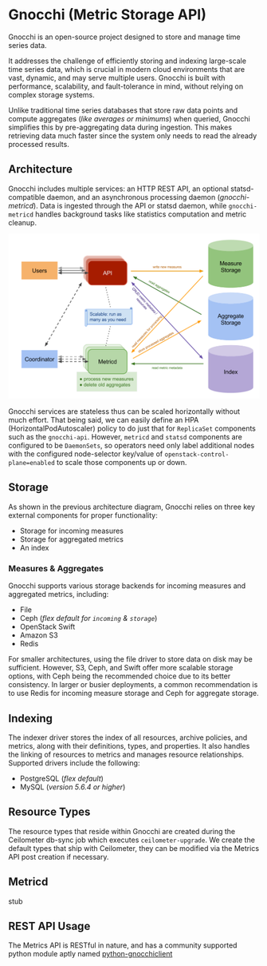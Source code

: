 # Gnocchi (Metric Storage API)

Gnocchi is an open-source project designed to store and manage time series data.

It addresses the challenge of efficiently storing and indexing large-scale time
series data, which is crucial in modern cloud environments that are vast,
dynamic, and may serve multiple users. Gnocchi is built with performance,
scalability, and fault-tolerance in mind, without relying on complex storage
systems.

Unlike traditional time series databases that store raw data points and compute
aggregates (_like averages or minimums_) when queried, Gnocchi simplifies this
by pre-aggregating data during ingestion. This makes retrieving data much
faster since the system only needs to read the already processed results.

## Architecture

Gnocchi includes multiple services: an HTTP REST API, an optional
statsd-compatible daemon, and an asynchronous processing daemon
(_gnocchi-metricd_). Data is ingested through the API or statsd daemon,
while `gnocchi-metricd` handles background tasks like statistics computation and
metric cleanup.

![Gnocchi Architecture](assets/images/gnocchi-architecture.svg)

Gnocchi services are stateless thus can be scaled horizontally without much 
effort. That being said, we can easily define an HPA (HorizontalPodAutoscaler)
policy to do just that for `ReplicaSet` components such as the `gnocchi-api`.
However, `metricd` and `statsd` components are configured to be
`DaemonSets`, so operators need only label additional nodes with the 
configured node-selector key/value of `openstack-control-plane=enabled` to 
scale those components up or down.

## Storage

As shown in the previous architecture diagram, Gnocchi relies on three key
external components for proper functionality:

 - Storage for incoming measures
 - Storage for aggregated metrics
 - An index

### Measures & Aggregates

Gnocchi supports various storage backends for incoming measures and aggregated
metrics, including:

 - File
 - Ceph (_flex default for `incoming` & `storage`_)
 - OpenStack Swift
 - Amazon S3
 - Redis

For smaller architectures, using the file driver to store data on disk may be
sufficient. However, S3, Ceph, and Swift offer more scalable storage options,
with Ceph being the recommended choice due to its better consistency. In 
larger or busier deployments, a common recommendation is to use Redis for
incoming measure storage and Ceph for aggregate storage.

## Indexing

The indexer driver stores the index of all resources, archive policies, and 
metrics, along with their definitions, types, and properties. It also handles
the linking of resources to metrics and manages resource relationships.
Supported drivers include the following:

 - PostgreSQL (_flex default_)
 - MySQL (_version 5.6.4 or higher_)

## Resource Types

The resource types that reside within Gnocchi are created during the 
Ceilometer db-sync job which executes `ceilometer-upgrade`. We 
create the default types that ship with Ceilometer, they can be modified via 
the Metrics API post creation if necessary.

## Metricd

stub

## REST API Usage

The Metrics API is RESTful in nature, and has a community supported python
module aptly named [python-gnocchiclient](https://github.com/gnocchixyz/python-gnocchiclient)
